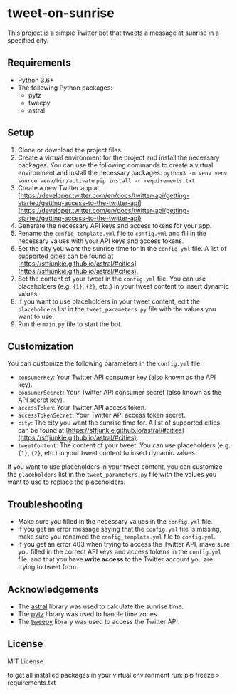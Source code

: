 # tweet-on-sunrise

This project is a simple Twitter bot that tweets a message at sunrise in a specified city.

## Requirements

*   Python 3.6+
*   The following Python packages:
    *   pytz
    *   tweepy
    *   astral

## Setup

1.  Clone or download the project files.
2.  Create a virtual environment for the project and install the necessary packages. You can use the following commands to create a virtual environment and install the necessary packages:
        `python3 -m venv venv`
        `source venv/bin/activate`
        `pip install -r requirements.txt`
3.  Create a new Twitter app at [https://developer.twitter.com/en/docs/twitter-api/getting-started/getting-access-to-the-twitter-api](https://developer.twitter.com/en/docs/twitter-api/getting-started/getting-access-to-the-twitter-api)
4.  Generate the necessary API keys and access tokens for your app.
5.  Rename the `config_template.yml` file to `config.yml` and fill in the necessary values with your API keys and access tokens.
6.  Set the city you want the sunrise time for in the `config.yml` file. A list of supported cities can be found at [https://sffjunkie.github.io/astral/#cities](https://sffjunkie.github.io/astral/#cities).
7.  Set the content of your tweet in the `config.yml` file. You can use placeholders (e.g. `{1}`, `{2}`, etc.) in your tweet content to insert dynamic values.
8.  If you want to use placeholders in your tweet content, edit the `placeholders` list in the `tweet_parameters.py` file with the values you want to use.
9.  Run the `main.py` file to start the bot.

## Customization

You can customize the following parameters in the `config.yml` file:

*   `consumerKey`: Your Twitter API consumer key (also known as the API key).
*   `consumerSecret`: Your Twitter API consumer secret (also known as the API secret key).
*   `accessToken`: Your Twitter API access token.
*   `accessTokenSecret`: Your Twitter API access token secret.
*   `city`: The city you want the sunrise time for. A list of supported cities can be found at [https://sffjunkie.github.io/astral/#cities](https://sffjunkie.github.io/astral/#cities).
*   `tweetContent`: The content of your tweet. You can use placeholders (e.g. `{1}`, `{2}`, etc.) in your tweet content to insert dynamic values.

If you want to use placeholders in your tweet content, you can customize the `placeholders` list in the `tweet_parameters.py` file with the values you want to use to replace the placeholders.

## Troubleshooting

*   Make sure you filled in the necessary values in the `config.yml` file.
*   If you get an error message saying that the `config.yml` file is missing, make sure you renamed the `config_template.yml` file to `config.yml`.
*   If you get an error 403 when trying to access the Twitter API, make sure you filled in the correct API keys and access tokens in the `config.yml` file. and that you have **write access** to the Twitter account you are trying to tweet from.
## Acknowledgements

*   The [astral](https://github.com/sffjunkie/astral) library was used to calculate the sunrise time.
*   The [pytz](https://github.com/newvem/pytz) library was used to handle time zones.
*   The [tweepy](https://github.com/tweepy/tweepy) library was used to access the Twitter API.

## License
MIT License

to get all installed packages in your virtual environment run: pip freeze > requirements.txt